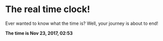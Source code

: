 # The real time clock!

Ever wanted to know what the time is? Well, your journey is about to end!

**The time is Nov 23, 2017, 02:53**
